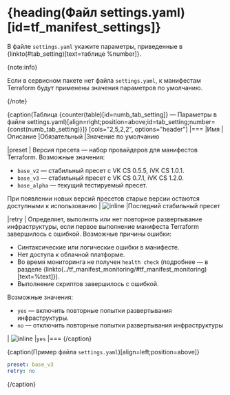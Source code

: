 # {heading(Файл settings.yaml)[id=tf_manifest_settings]}

В файле `settings.yaml` укажите параметры, приведенные в {linkto(#tab_setting)[text=таблице %number]}.

{note:info}

Если в сервисном пакете нет файла `settings.yaml`, к манифестам Terraform будут применены значения параметров по умолчанию.

{/note}

{caption(Таблица {counter(table)[id=numb_tab_setting]} — Параметры в файле settings.yaml)[align=right;position=above;id=tab_setting;number={const(numb_tab_setting)}]}
[cols="2,5,2,2", options="header"]
|===
|Имя
|Описание
|Обязательный
|Значение по умолчанию

|preset
|
Версия пресета — набор провайдеров для манифестов Terraform. Возможные значения:

* `base_v2` — стабильный пресет с VK CS 0.5.5, iVK CS 1.0.1.
* `base_v3` — стабильный пресет с VK CS 0.7.1, iVK CS 1.2.0.
* `base_alpha` — текущий тестируемый пресет.

При появлении новых версий пресетов старые версии остаются доступными к использованию
| ![](/en/assets/no.svg "inline")
|Последний стабильный пресет

|retry
|
Определяет, выполнять или нет повторное развертывание инфраструктуры, если первое выполнение манифеста Terraform завершилось с ошибкой. Возможные причины ошибки:

* Синтаксические или логические ошибки в манифесте.
* Нет доступа к облачной платформе.
* Во время мониторинга не получен `health check` (подробнее — в разделе {linkto(../tf_manifest_monitoring/#tf_manifest_monitoring)[text=%text]}).
* Выполнение скриптов завершилось с ошибкой.

Возможные значения:

* `yes` — включить повторные попытки развертывания инфраструктуры.
* `no` — отключить повторные попытки развертывания инфраструктуры

| ![](/en/assets/no.svg "inline")
|`yes`
|===
{/caption}

{caption(Пример файла `settings.yaml`)[align=left;position=above]}
```yaml
preset: base_v3
retry: no
```
{/caption}